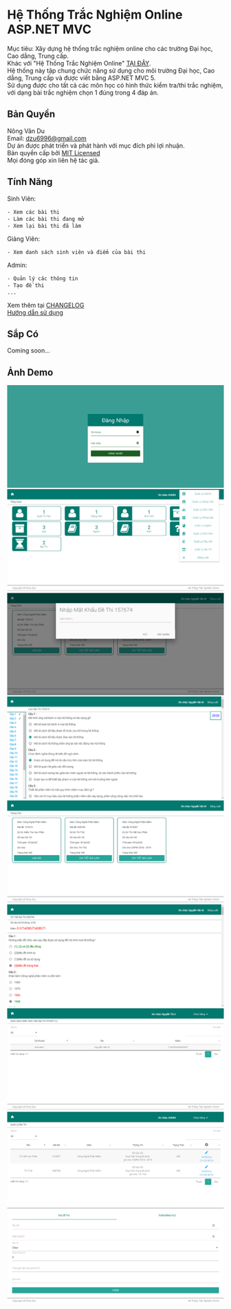 # Hệ Thống Trắc Nghiệm Online ASP.NET MVC

Mục tiêu: Xây dựng hệ thống trắc nghiệm online cho các trường Đại học, Cao dẳng, Trung cấp.<br />
Khác với "Hệ Thống Trắc Nghiệm Online" [TẠI ĐÂY](https://github.com/meesudzu/trac-nghiem-online).<br />
Hệ thống này tập chung chức năng sử dụng cho môi trường Đại học, Cao dẳng, Trung cấp và được viết bằng ASP.NET MVC 5.<br />
Sử dụng được cho tất cả các môn học có hình thức kiểm tra/thi trắc nghiệm, với dạng bài trắc nghiệm chọn 1 đúng trong 4 đáp án.

## Bản Quyền

Nông Văn Du  
Email: dzu6996@gmail.com  
Dự án được phát triển và phát hành với mục đích phi lợi nhuận.  
Bản quyền cấp bởi [MIT Licensed](LICENSE)  
Mọi đóng góp xin liên hệ tác giả.

## Tính Năng
Sinh Viên:

	- Xem các bài thi
	- Làm các bài thi đang mở
	- Xem lại bài thi đã làm
Giảng Viên:

	- Xem danh sách sinh viên và điểm của bài thi
Admin:

	- Quản lý các thông tin
	- Tạo đề thi
	...

Xem thêm tại [CHANGELOG](CHANGELOG.md)<br />
[Hướng dẫn sử dụng](GUIDE.md)
## Sắp Có
Coming soon...
## Ảnh Demo 
![Đăng nhập](demo-images/login.png)
![DEMO](demo-images/admin-index.png)
![DEMO](demo-images/student-checkpw.png)
![DEMO](demo-images/student-doing.png)
![DEMO](demo-images/student-index.png)
![DEMO](demo-images/student-preview.png)
![DEMO](demo-images/teacher-preview.png)
![DEMO](demo-images/test-mn.png)
